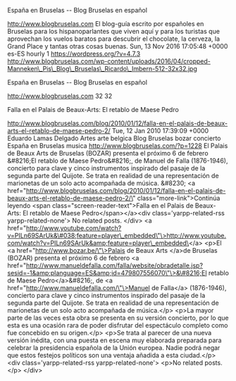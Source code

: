 España en Bruselas -- Blog Bruselas en español

http://www.blogbruselas.com El blog-guía escrito por españoles en
Bruselas para los hispanoparlantes que viven aquí y para los turistas
que aprovechan los vuelos baratos para descubrir el chocolate, la
cerveza, la Grand Place y tantas otras cosas buenas. Sun, 13 Nov 2016
17:05:48 +0000 es-ES hourly 1 https://wordpress.org/?v=4.7.3
http://www.blogbruselas.com/wp-content/uploads/2016/04/cropped-Manneken\_Pis\_Blog\_Bruselas\_Ricardo\_Imbern-512-32x32.jpg

España en Bruselas -- Blog Bruselas en español

http://www.blogbruselas.com 32 32

Falla en el Palais de Beaux-Arts: El retablo de Maese Pedro

http://www.blogbruselas.com/blog/2010/01/12/falla-en-el-palais-de-beaux-arts-el-retablo-de-maese-pedro-2/
Tue, 12 Jan 2010 17:39:09 +0000 Eduardo Lamas Delgado Artes arte belgica
Blog Bruselas bozar concierto España en Bruselas musica
http://www.blogbruselas.com/?p=1228 El Palais de Beaux Arts de Bruselas
(BOZAR) presenta el próximo 6 de febrero &\#8216;El retablo de Maese
Pedro&\#8216;, de Manuel de Falla (1876-1946), concierto para clave y
cinco instrumentos inspirado del pasaje de la segunda parte del Quijote.
Se trata en realidad de una representación de marionetas de un solo acto
acompañada de música. &\#8230; \<a
href=\"http://www.blogbruselas.com/blog/2010/01/12/falla-en-el-palais-de-beaux-arts-el-retablo-de-maese-pedro-2/\"
class=\"more-link\"\>Continúa leyendo \<span
class=\"screen-reader-text\"\>Falla en el Palais de Beaux-Arts: El
retablo de Maese Pedro\</span\>\</a\>\<div class=\'yarpp-related-rss
yarpp-related-none\'\> No related posts. \</div\> \<a
href=\"http://www.youtube.com/watch?v=PILn69SArUk&\#038;feature=player\_embedded\"\>http://www.youtube.com/watch?v=PILn69SArUk&amp;feature=player\_embedded\</a\>
\<p\>El \<a href=\"http://www.bozar.be/\"\>Palais de Beaux Arts \</a\>de
Bruselas (BOZAR) presenta el próximo 6 de febrero \<a
href=\"http://www.manueldefalla.com/falla/website/obradetalle.jsp?sesid=-1&amp;planguage=ES&amp;id=479807556070\"\>&\#8216;El
retablo de Maese Pedro\</a\>&\#8216;, de \<a
href=\"http://www.manueldefalla.com/\"\>Manuel de Falla\</a\>
(1876-1946), concierto para clave y cinco instrumentos inspirado del
pasaje de la segunda parte del Quijote. Se trata en realidad de una
representación de marionetas de un solo acto acompañada de música.\</p\>
\<p\>La mayor parte de las veces esta obra se presenta en su versión
concierto, por lo que esta es una ocasión rara de poder disfrutar del
espectáculo completo como fue concebido en su origen.\</p\> \<p\>Se
trata al parecer de una nueva versión inédita, con una puesta en escena
muy elaborada preparada para celebrar la presidencia española de la
Unión europea. Nadie podrá negar que estos festejos políticos son una
ventaja añadida a esta ciudad.\</p\> \<div class=\'yarpp-related-rss
yarpp-related-none\'\> \<p\>No related posts.\</p\> \</div\>
